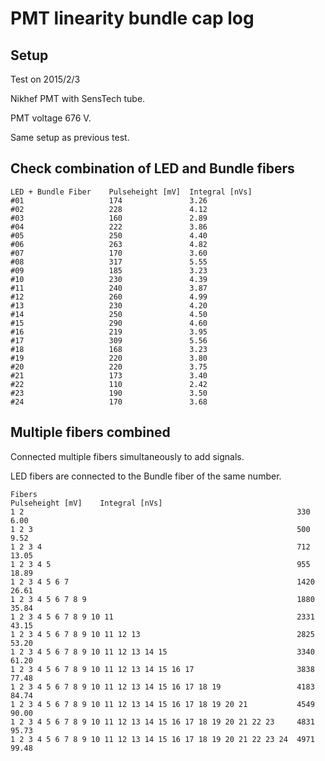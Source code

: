 # PMT linearity bundle cap log


Setup
-----

Test on 2015/2/3

Nikhef PMT with SensTech tube.

PMT voltage 676 V.

Same setup as previous test.


Check combination of LED and Bundle fibers
------------------------------------------

    LED + Bundle Fiber    Pulseheight [mV]  Integral [nVs]
    #01                   174               3.26
    #02                   228               4.12
    #03                   160               2.89
    #04                   222               3.86
    #05                   250               4.40
    #06                   263               4.82
    #07                   170               3.60
    #08                   317               5.55
    #09                   185               3.23
    #10                   230               4.39
    #11                   240               3.87
    #12                   260               4.99
    #13                   230               4.20
    #14                   250               4.50
    #15                   290               4.60
    #16                   219               3.95
    #17                   309               5.56
    #18                   168               3.23
    #19                   220               3.80
    #20                   220               3.75
    #21                   173               3.40
    #22                   110               2.42
    #23                   190               3.50
    #24                   170               3.68



Multiple fibers combined
------------------------

Connected multiple fibers simultaneously to add signals.

LED fibers are connected to the Bundle fiber of the same number.

    Fibers                                                          Pulseheight [mV]    Integral [nVs]
    1 2                                                             330                 6.00
    1 2 3                                                           500                 9.52
    1 2 3 4                                                         712                 13.05
    1 2 3 4 5                                                       955                 18.89
    1 2 3 4 5 6 7                                                   1420                26.61
    1 2 3 4 5 6 7 8 9                                               1880                35.84
    1 2 3 4 5 6 7 8 9 10 11                                         2331                43.15
    1 2 3 4 5 6 7 8 9 10 11 12 13                                   2825                53.20
    1 2 3 4 5 6 7 8 9 10 11 12 13 14 15                             3340                61.20
    1 2 3 4 5 6 7 8 9 10 11 12 13 14 15 16 17                       3838                77.48
    1 2 3 4 5 6 7 8 9 10 11 12 13 14 15 16 17 18 19                 4183                84.74
    1 2 3 4 5 6 7 8 9 10 11 12 13 14 15 16 17 18 19 20 21           4549                90.00
    1 2 3 4 5 6 7 8 9 10 11 12 13 14 15 16 17 18 19 20 21 22 23     4831                95.73
    1 2 3 4 5 6 7 8 9 10 11 12 13 14 15 16 17 18 19 20 21 22 23 24  4971                99.48

